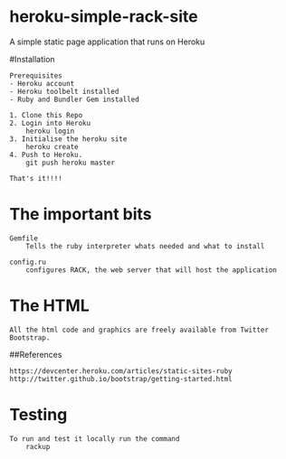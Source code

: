 # heroku-simple-rack-site

A simple static page application that runs on Heroku

#Installation
	
	Prerequisites
	- Heroku account
	- Heroku toolbelt installed
	- Ruby and Bundler Gem installed
	
	1. Clone this Repo
	2. Login into Heroku
		heroku login
	3. Initialise the heroku site
		heroku create
	4. Push to Heroku.
		git push heroku master
		
	That's it!!!!

# The important bits

	Gemfile
		Tells the ruby interpreter whats needed and what to install
	
	config.ru
		configures RACK, the web server that will host the application
	
# The HTML

	All the html code and graphics are freely available from Twitter Bootstrap.

##References

	https://devcenter.heroku.com/articles/static-sites-ruby
	http://twitter.github.io/bootstrap/getting-started.html
	
# Testing

	To run and test it locally run the command
		rackup
	

